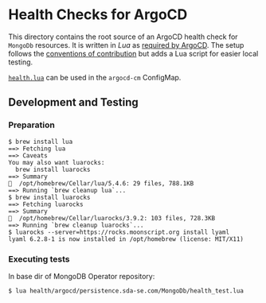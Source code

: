 # Health Checks for ArgoCD

This directory contains the root source of an ArgoCD health check for `MongoDb` resources.
It is written in _Lua_ as [required by ArgoCD](https://argo-cd.readthedocs.io/en/stable/operator-manual/health/#resource-health).
The setup follows the [conventions of contribution](https://argo-cd.readthedocs.io/en/stable/operator-manual/health/#way-2-contribute-a-custom-health-check)
but adds a Lua script for easier local testing.

[`health.lua`](./persistence.sda-se.com/MongoDb/health.lua) can be used in the `argocd-cm`
ConfigMap.

## Development and Testing

### Preparation

```console
$ brew install lua
==> Fetching lua
==> Caveats
You may also want luarocks:
  brew install luarocks
==> Summary
🍺  /opt/homebrew/Cellar/lua/5.4.6: 29 files, 788.1KB
==> Running `brew cleanup lua`...
$ brew install luarocks
==> Fetching luarocks
==> Summary
🍺  /opt/homebrew/Cellar/luarocks/3.9.2: 103 files, 728.3KB
==> Running `brew cleanup luarocks`...
$ luarocks --server=https://rocks.moonscript.org install lyaml
lyaml 6.2.8-1 is now installed in /opt/homebrew (license: MIT/X11)
```

### Executing tests

In base dir of MongoDB Operator repository:

```console
$ lua health/argocd/persistence.sda-se.com/MongoDb/health_test.lua
```
